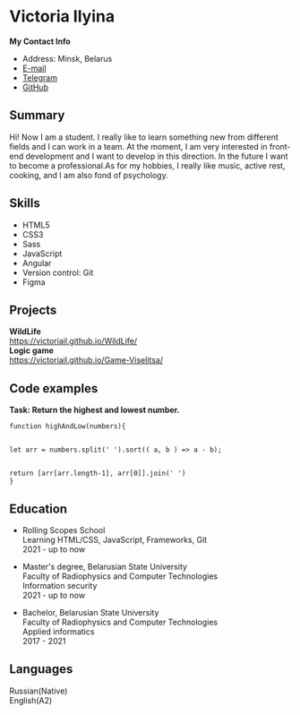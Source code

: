 
# Victoria Ilyina
**My Contact Info**
* Address: Minsk, Belarus
* [E-mail](mailto:victorijailyina@gmail.com)
* [Telegram](https://t.me/ilyinchik_00)
* [GitHub](https://github.com/VictoriaIL)

## Summary
Hi! Now I am a student. I really like to learn something new from different fields and I
can work in a team. At the moment, I am very interested in front-end development and I want to develop in this direction. In the future I want to become a professional.As for my hobbies, I really like music, active rest, cooking, and I am also fond of psychology.

## Skills
* HTML5
* CSS3
* Sass
* JavaScript
* Angular
* Version control: Git
* Figma


## Projects
**WildLife**  
https://victoriail.github.io/WildLife/  
**Logic game**  
https://victoriail.github.io/Game-Viselitsa/


## Code examples
**Task: Return the highest and lowest number.**
```
function highAndLow(numbers){ 

 
let arr = numbers.split(' ').sort(( a, b ) => a - b);  


return [arr[arr.length-1], arr[0]].join(' ')  
}
```

## Education
* Rolling Scopes School  
  Learning HTML/CSS, JavaScript, Frameworks, Git  
  2021 - up to now


* Master's degree, Belarusian State University  
  Faculty of Radiophysics and Computer Technologies  
  Information security  
  2021 - up to now


* Bachelor, Belarusian State University  
  Faculty of Radiophysics and Computer Technologies  
  Applied informatics  
  2017 - 2021


## Languages
Russian(Native)  
English(A2)  

